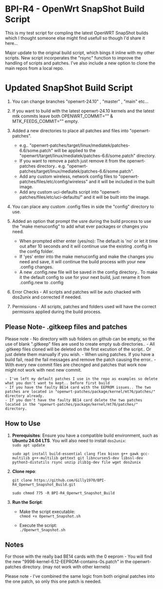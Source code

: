 # **BPI-R4 - OpenWrt SnapShot Build Script**

This is my test script for compling the latest OpenWRT SnapShot builds which I thought someone else might find usefull so though I'd share it here...

Major update to the original build script, which bings it inline with my other scripts. New script incorperates the "rsync" function to improve the handling of scripts and patches. I've also include a new option to clone the main repos from a local repo.  

# **Updated SnapShot Build Script**

1. You can change branches "openwrt-24.10" , "master" , "main" etc...

2. If you want to build with the latest openwrt-24.10 kernels and the latest mtk commits leave both OPENWRT_COMMIT="" & MTK_FEEDS_COMMIT="" empty.

3. Added a new directories to place all patches and files into "openwrt-patches".
     * e.g.. "openwrt-patches/target/linux/mediatek/patches-6.6/some.patch" will be applied to the "openwrt/target/linux/mediatek/patches-6.6/some.patch" directory.
     * If you want to remove a patch just remove it from the openwrt-patches directory.. e.g. "openwrt-patches/target/linux/mediatek/patches-6.6/some.patch".
	 * Add any custom wireless, network config files to "openwrt-patches/files/etc/config/wireless" and it will be included in the built image.
	 * Add any custom uci-defaults script into "openwrt-patches/files/etc/uci-defaults/" and it will be built into the image.

4. You can place any custom .config files in side the "config" directory to use.

5. Added an option that prompt the usre during the build process to use the "make menuconfig" to add what ever packages or changes you need.
     * When prompted either enter (yes/no): The default is 'no' or let it time out after 10 seconds and it will continue use the existing .config in the config folder.
	 * If 'yes' enter into the make menuconfig and make the changes you need and save, it will continue the build process with your new .config changes.
	 * A new .config.new file will be saved in the config directory.. To make it the default config to use for your next build, just rename it from .config.new to .config

6. Error Checks - All scripts and patches will be auto chacked with dos2unix and corrected if needed. 

7. Permissions - All scripts, patches and folders used will have the correct permissins applied during the build process.

## **Please Note- .gitkeep files and patches**

Please note - No directory with sub folders on github can be empty, so the use of blank ".gitkeep" files are used to create empty sub directories..
            - All .gitkeep files cloned will be deleted on the first excution of the script.. Or just delete them manually if you wish.
			- When using patches. If you have a build fail, read the fail messages and remove the patch causing the error.. 
			- With every new commit files are checnged and patches that work now might not work with next new commit.
			
    - I've left my default patches I use in the repo as examples so delete what you don't want to kept.. before first build
    - If you have the faulty BE14 card with the EEPROM issues.. The two patches are located in "openwrt-patches/package/kernel/mt76/patches/" directory already.
	- If you don't have the faulty BE14 card delete the two patches located in the "openwrt-patches/package/kernel/mt76/patches/" directory.

## **How to Use**

1. **Prerequisites**: Ensure you have a compatible build environment, such as **Ubuntu 24.04 LTS**. You will also need to install `dos2unix`:  
   `sudo apt update`
   
   `sudo apt install build-essential clang flex bison g++ gawk gcc-multilib g++-multilib gettext git libncurses5-dev libssl-dev python3-distutils rsync unzip zlib1g-dev file wget dos2unix`

2. **Clone repo**:

   `git clone https://github.com/Gilly1970/BPI-R4_Openwrt_Snapshot_Build.git`
   
   `sudo chmod 775 -R BPI-R4_Openwrt_Snapshot_Build`

3. **Run the Script**:  
   * Make the script executable:  
     `chmod +x Openwrt_Snapshot.sh`
     
   * Execute the script:  
     `./Openwrt_Snapshot.sh`

## **Notes**
For those with the really bad BE14 cards with the 0 eeprom - You will find the new "9998-kernel-6.12-EEPROM-contains-0s.patch" in the openwrt-patches directory. (may not work with other kernels)

Please note - I've combined the same logic from both original patches into the one patch, so only this one patch is needed.
